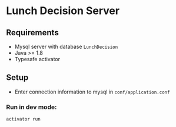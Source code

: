 # Lunch Decision Server

## Requirements

* Mysql server with database `LunchDecision`
* Java >= 1.8
* Typesafe activator

## Setup

* Enter connection information to mysql in `conf/application.conf`

### Run in dev mode:

```bash
activator run
```
